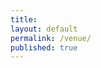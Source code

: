 ```yaml
---
title:
layout: default
permalink: /venue/
published: true
---
```


<!-- ## Messina, the North-East Corner of Sicily -->

<!-- ![stretto-di-messina](https://live.staticflickr.com/4066/4298755162_e625dc6714_b.jpg)
[Source: Luigi Strano - Flickr](https://www.flickr.com/photos/luigistrano/4298755162) -->